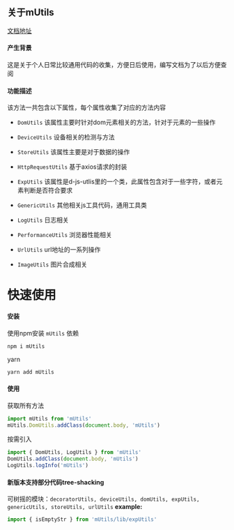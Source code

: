 ## 关于mUtils

[文档地址](https://alie-z.github.io/mUtils/#/)

#### 产生背景
这是关于个人日常比较通用代码的收集，方便日后使用，编写文档为了以后方便查阅

#### 功能描述
该方法一共包含以下属性，每个属性收集了对应的方法内容

- `DomUtils`
  该属性主要时针对dom元素相关的方法，针对于元素的一些操作

- `DeviceUtils`
  设备相关的检测与方法

- `StoreUtils`
  该属性主要是对于数据的操作

- `HttpRequestUtils`
  基于axios请求的封装

- `ExpUtils`
  该属性是d-js-utlis里的一个类，此属性包含对于一些字符，或者元素判断是否符合要求

- `GenericUtils`
  其他相关js工具代码，通用工具类

- `LogUtils`
  日志相关

- `PerformanceUtils`
  浏览器性能相关

- `UrlUtils`
  url地址的一系列操作

- `ImageUtils`
  图片合成相关


# 快速使用
#### 安装
使用npm安装 `mUtils` 依赖
```bash
npm i mUtils
```
yarn
```hash
yarn add mUtils
```
#### 使用
获取所有方法
```js
import mUtils from 'mUtils'
mUtils.DomUtils.addClass(document.body, 'mUtils')
```
按需引入
```js
import { DomUtils, LogUtils } from 'mUtils'
DomUtils.addClass(document.body, 'mUtils')
LogUtils.logInfo('mUtils')
```

#### 新版本支持部分代码tree-shacking
可树摇的模块：`decoratorUtils, deviceUtils, domUtils, expUtils, genericUtils, storeUtils, urlUtils`
**example:**
```ts
import { isEmptyStr } from 'mUtils/lib/expUtils'
```
